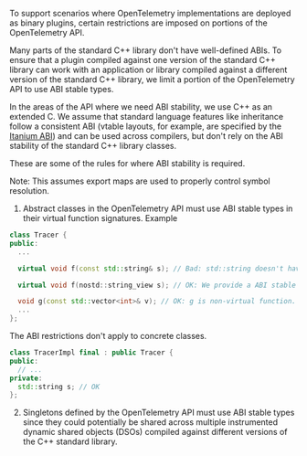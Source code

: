 To support scenarios where OpenTelemetry implementations are deployed as binary
plugins, certain restrictions are imposed on portions of the OpenTelemetry API.

Many parts of the standard C++ library don't have well-defined ABIs. To ensure
that a plugin compiled against one version of the standard C++ library can work
with an application or library compiled against a different version of the
standard C++ library, we limit a portion of the OpenTelemetry API to use ABI
stable types.

In the areas of the API where we need ABI stability, we use C++ as an extended
C. We assume that standard language features like inheritance follow a
consistent ABI (vtable layouts, for example, are specified by the
[Itanium ABI](https://itanium-cxx-abi.github.io/cxx-abi/abi.html#vtable)) and
can be used across compilers, but don't rely on the ABI stability of the
standard C++ library classes.

These are some of the rules for where ABI stability is required.

Note: This assumes export maps are used to properly control symbol resolution.

1. Abstract classes in the OpenTelemetry API must use ABI stable types in their
   virtual function signatures. Example

```cpp
class Tracer {
public:
  ...

  virtual void f(const std::string& s); // Bad: std::string doesn't have a well-defined ABI.

  virtual void f(nostd::string_view s); // OK: We provide a ABI stable string_view type.

  void g(const std::vector<int>& v); // OK: g is non-virtual function.
  ...
};
```

The ABI restrictions don't apply to concrete classes.

```cpp
class TracerImpl final : public Tracer {
public:
  // ...
private:
  std::string s; // OK
};
```

2. Singletons defined by the OpenTelemetry API must use ABI stable types since
   they could potentially be shared across multiple instrumented dynamic shared
   objects (DSOs) compiled against different versions of the C++ standard
   library.
